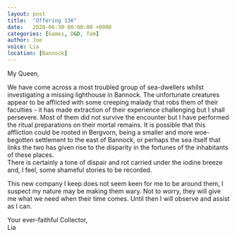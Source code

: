 ```yaml
---
layout: post
title:  "Offering 136"
date:   2020-06-30 00:00:00 +0000
categories: [Games, D&D, Tom]
author: Joe
voice: Lia
location: [Bannock]
---
```

My Queen,

We have come across a most troubled group of sea-dwellers whilst investigating a missing lighthouse in Bannock. The unfortunate creatures appear to be afflicted with some creeping malady that robs them of their faculties - it has made extraction of their experience challenging but I shall persevere. Most of them did not survive the encounter but I have performed the ritual preparations on their mortal remains.<!-- more --> It is possible that this affliction could be rooted in Bergvorn, being a smaller and more woe-begotten settlement to the east of Bannock, or perhaps the sea itself that links the two has given rise to the disparity in the fortunes of the inhabitants of these places.  
There is certainly a tone of dispair and rot carried under the iodine breeze and, I feel, some shameful stories to be recorded.

This new company I keep does not seem keen for me to be around them, I suspect my nature may be making them wary. Not to worry, they will give me what we need when their time comes. Until then I will observe and assist as I can.

Your ever-faithful Collector,  
Lia